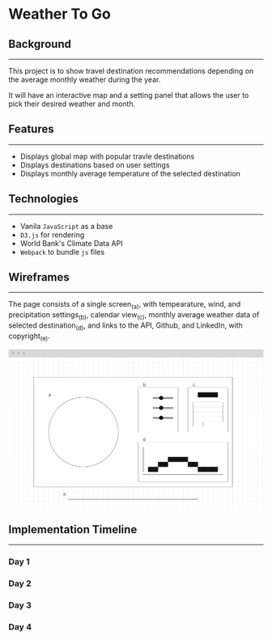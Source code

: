 # Weather To Go

## Background
---
This project is to show travel destination recommendations depending on the average monthly weather during the year.

It will have an interactive map and a setting panel that allows the user to pick their desired weather and month.

## Features
---
* Displays global map with popular travle destinations
* Displays destinations based on user settings
* Displays monthly average temperature of the selected destination


## Technologies
---
* Vanila `JavaScript` as a base
* `D3.js` for rendering
* World Bank's Climate Data API
* `Webpack` to bundle `js` files

## Wireframes
---
The page consists of a single screen<sub>(a)</sub>, with tempearature, wind, and precipitation settings<sub>(b)</sub>, calendar view<sub>(c)</sub>, monthly average weather data of selected destination<sub>(d)</sub>, and links to the API, Github, and LinkedIn, with copyright<sub>(e)</sub>.

![](weather-to-go-wireframe.png)

## Implementation Timeline
---
  
### Day 1

### Day 2

### Day 3

### Day 4
